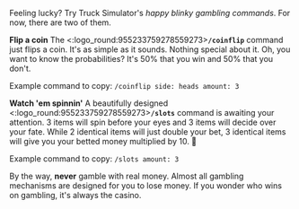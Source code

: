 Feeling lucky? Try Truck Simulator's _happy blinky gambling commands_.
For now, there are two of them.

**Flip a coin**
The <:logo_round:955233759278559273>**`/coinflip`** command just flips a coin. It's as simple as it sounds. Nothing special about it.
Oh, you want to know the probabilities? It's 50% that you win and 50% that you don't.

Example command to copy: `/coinflip side: heads amount: 3`

**Watch 'em spinnin'**
A beautifully designed <:logo_round:955233759278559273>**`/slots`** command is awaiting your attention. 3 items will spin before your eyes and 3 items will decide over your fate. While 2 identical items will just double your bet, 3 identical items will give you your betted money multiplied by 10. :tada:

Example command to copy: `/slots amount: 3`

By the way, **never** gamble with real money. Almost all gambling mechanisms are designed for you to lose money.
If you wonder who wins on gambling, it's always the casino.

